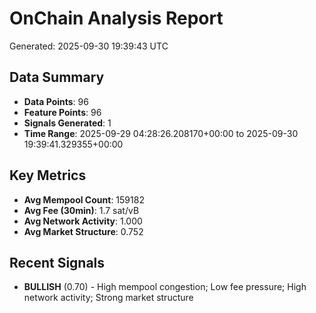 # OnChain Analysis Report
Generated: 2025-09-30 19:39:43 UTC

## Data Summary
- **Data Points**: 96
- **Feature Points**: 96
- **Signals Generated**: 1
- **Time Range**: 2025-09-29 04:28:26.208170+00:00 to 2025-09-30 19:39:41.329355+00:00

## Key Metrics
- **Avg Mempool Count**: 159182
- **Avg Fee (30min)**: 1.7 sat/vB
- **Avg Network Activity**: 1.000
- **Avg Market Structure**: 0.752

## Recent Signals
- **BULLISH** (0.70) - High mempool congestion; Low fee pressure; High network activity; Strong market structure

